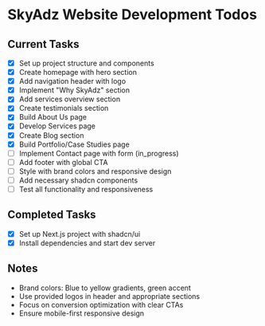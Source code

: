 # SkyAdz Website Development Todos

## Current Tasks
- [x] Set up project structure and components
- [x] Create homepage with hero section
- [x] Add navigation header with logo
- [x] Implement "Why SkyAdz" section
- [x] Add services overview section
- [x] Create testimonials section
- [x] Build About Us page
- [x] Develop Services page
- [x] Create Blog section
- [x] Build Portfolio/Case Studies page
- [ ] Implement Contact page with form (in_progress)
- [ ] Add footer with global CTA
- [ ] Style with brand colors and responsive design
- [ ] Add necessary shadcn components
- [ ] Test all functionality and responsiveness

## Completed Tasks
- [x] Set up Next.js project with shadcn/ui
- [x] Install dependencies and start dev server

## Notes
- Brand colors: Blue to yellow gradients, green accent
- Use provided logos in header and appropriate sections
- Focus on conversion optimization with clear CTAs
- Ensure mobile-first responsive design
